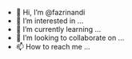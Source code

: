 - 👋 Hi, I’m @fazrinandi
- 👀 I’m interested in ...
- 🌱 I’m currently learning ...
- 💞️ I’m looking to collaborate on ...
- 📫 How to reach me ...

<!---
fazrinandi/fazrinandi is a ✨ special ✨ repository because its `README.md` (this file) appears on your GitHub profile.
You can click the Preview link to take a look at your changes.
--->

